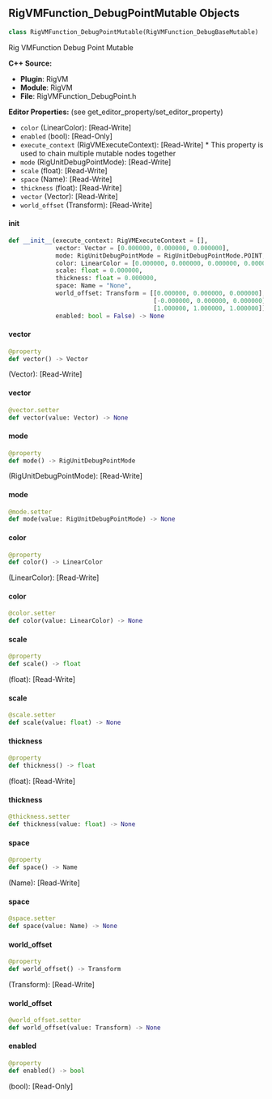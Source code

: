## RigVMFunction_DebugPointMutable Objects

```python
class RigVMFunction_DebugPointMutable(RigVMFunction_DebugBaseMutable)
```

Rig VMFunction Debug Point Mutable

**C++ Source:**

- **Plugin**: RigVM
- **Module**: RigVM
- **File**: RigVMFunction_DebugPoint.h

**Editor Properties:** (see get_editor_property/set_editor_property)

- ``color`` (LinearColor):  [Read-Write]
- ``enabled`` (bool):  [Read-Only]
- ``execute_context`` (RigVMExecuteContext):  [Read-Write] * This property is used to chain multiple mutable nodes together
- ``mode`` (RigUnitDebugPointMode):  [Read-Write]
- ``scale`` (float):  [Read-Write]
- ``space`` (Name):  [Read-Write]
- ``thickness`` (float):  [Read-Write]
- ``vector`` (Vector):  [Read-Write]
- ``world_offset`` (Transform):  [Read-Write]

<a id="unreal.RigVMFunction_DebugPointMutable.__init__"></a>

#### __init__

```python
def __init__(execute_context: RigVMExecuteContext = [],
             vector: Vector = [0.000000, 0.000000, 0.000000],
             mode: RigUnitDebugPointMode = RigUnitDebugPointMode.POINT,
             color: LinearColor = [0.000000, 0.000000, 0.000000, 0.000000],
             scale: float = 0.000000,
             thickness: float = 0.000000,
             space: Name = "None",
             world_offset: Transform = [[0.000000, 0.000000, 0.000000],
                                        [-0.000000, 0.000000, 0.000000],
                                        [1.000000, 1.000000, 1.000000]],
             enabled: bool = False) -> None
```

<a id="unreal.RigVMFunction_DebugPointMutable.vector"></a>

#### vector

```python
@property
def vector() -> Vector
```

(Vector):  [Read-Write]

<a id="unreal.RigVMFunction_DebugPointMutable.vector"></a>

#### vector

```python
@vector.setter
def vector(value: Vector) -> None
```

<a id="unreal.RigVMFunction_DebugPointMutable.mode"></a>

#### mode

```python
@property
def mode() -> RigUnitDebugPointMode
```

(RigUnitDebugPointMode):  [Read-Write]

<a id="unreal.RigVMFunction_DebugPointMutable.mode"></a>

#### mode

```python
@mode.setter
def mode(value: RigUnitDebugPointMode) -> None
```

<a id="unreal.RigVMFunction_DebugPointMutable.color"></a>

#### color

```python
@property
def color() -> LinearColor
```

(LinearColor):  [Read-Write]

<a id="unreal.RigVMFunction_DebugPointMutable.color"></a>

#### color

```python
@color.setter
def color(value: LinearColor) -> None
```

<a id="unreal.RigVMFunction_DebugPointMutable.scale"></a>

#### scale

```python
@property
def scale() -> float
```

(float):  [Read-Write]

<a id="unreal.RigVMFunction_DebugPointMutable.scale"></a>

#### scale

```python
@scale.setter
def scale(value: float) -> None
```

<a id="unreal.RigVMFunction_DebugPointMutable.thickness"></a>

#### thickness

```python
@property
def thickness() -> float
```

(float):  [Read-Write]

<a id="unreal.RigVMFunction_DebugPointMutable.thickness"></a>

#### thickness

```python
@thickness.setter
def thickness(value: float) -> None
```

<a id="unreal.RigVMFunction_DebugPointMutable.space"></a>

#### space

```python
@property
def space() -> Name
```

(Name):  [Read-Write]

<a id="unreal.RigVMFunction_DebugPointMutable.space"></a>

#### space

```python
@space.setter
def space(value: Name) -> None
```

<a id="unreal.RigVMFunction_DebugPointMutable.world_offset"></a>

#### world_offset

```python
@property
def world_offset() -> Transform
```

(Transform):  [Read-Write]

<a id="unreal.RigVMFunction_DebugPointMutable.world_offset"></a>

#### world_offset

```python
@world_offset.setter
def world_offset(value: Transform) -> None
```

<a id="unreal.RigVMFunction_DebugPointMutable.enabled"></a>

#### enabled

```python
@property
def enabled() -> bool
```

(bool):  [Read-Only]

<a id="unreal.RigUnit_DebugPointMutable"></a>